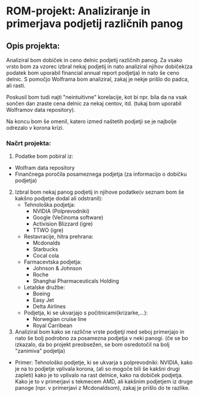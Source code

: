 # ROM-projekt: Analiziranje in primerjava podjetij različnih panog
## Opis projekta:
Analiziral bom dobiček in ceno delnic podjetij različnih panog.
Za vsako vrsto bom za vzorec izbral nekaj podjetij in nato analiziral njihov dobiček(za podatek bom uporabil financial annual report podjetja) in nato še ceno delnic. S pomočjo Wolframa bom analiziral, zakaj je nekje prišlo do padca, ali rasti.

Poskusil bom tudi najti "neintuitivne" korelacije, kot bi npr. bila da na vsak sončen dan zraste cena delnic za nekaj centov, itd. (tukaj bom uporabil Wolframov data repository).

Na koncu bom še omenil, katero izmed naštetih podjetji se je najbolje odrezalo v korona krizi.
### Načrt projekta:
1. Podatke bom pobiral iz: 
* Wolfram data repository
* Finančnega poročila posameznega podjetja (za informacijo o dobičku podjetja)
2. Izbral bom nekaj panog podjetij in njihove podatke(v seznam bom še kakšno podjetje dodal ali odstranil): 
    * Tehnološka podjetja:
        * NVIDIA (Polprevodniki)
        * Google (Večinoma software)
        * Activision Blizzard (igre)
        * TTWO (igre)
    * Restavracije, hitra prehrana:
        * Mcdonalds
        * Starbucks
        * Cocal cola
    * Farmacevtska podjetja:
        * Johnson & Johnson
        * Roche
        * Shanghai Pharmaceuticals Holding
    * Letalske družbe:
        * Boeing
        * Easy Jet
        * Delta Airlines
    * Podjetja, ki se ukvarjajo s počitnicami(krizarke,...):
        * Norwegian cruise line
        * Royal Carribean
3. Analiziral bom kako se različne vrste podjetji med seboj primerjajo in nato še bolj podrobno za posamezna podjetja v neki panogi.
(če se bo izkazalo, da bo projekt preobsežen, se bom osredotočil na bolj "zanimiva" podjetja)

+ Primer: Tehnološko podjetje, ki se ukvarja s polprevodniki: NVIDIA, kako je na to podjetje vplivala korona, (ali so mogoče bili še kakšni drugi zapleti) kako je to vplivalo na rast delnice, kako na dobiček podjetja. Kako je to v primerjavi s tekmecem AMD, ali kakšnim podjetjem iz druge panoge (npr. v primerjavi z Mcdonaldsom), zakaj je prišlo do te razlike.

